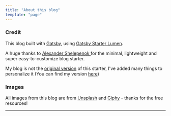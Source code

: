 ```yaml
---
title: "About this blog"
template: "page"
---
```


### Credit

This blog built with [Gatsby](https://www.gatsbyjs.org/), using [Gatsby Starter Lumen](https://github.com/alxshelepenok/gatsby-starter-lumen).

A huge thanks to [Alexander Shelepenok
](https://github.com/alxshelepenok) for the minimal, lightweight and super easy-to-customize blog starter.


My blog is not the [original version](https://lumen.netlify.com) of this starter, I've added many things to personalize it (You can find my version [here](https://github.com/hta218/leo-blog))

### Images

All images from this blog are from [Unsplash](https://unsplash.com/) and [Giphy](https://giphy.com/) - thanks for the free resources!

---